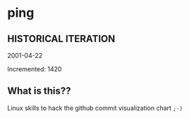 # ping

## HISTORICAL ITERATION
2001-04-22

Incremented: 1420

## What is this?? 
Linux skills to hack the github commit visualization chart `;-)`
